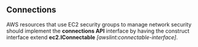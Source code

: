## Connections

AWS resources that use EC2 security groups to manage network security should
implement the **connections API** interface by having the construct interface
extend **ec2.IConnectable** _[awslint:connectable-interface]_.